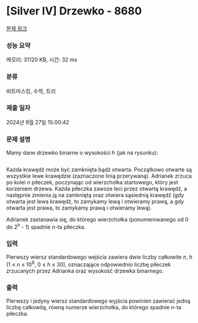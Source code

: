 # [Silver IV] Drzewko - 8680 

[문제 링크](https://www.acmicpc.net/problem/8680) 

### 성능 요약

메모리: 31120 KB, 시간: 32 ms

### 분류

비트마스킹, 수학, 트리

### 제출 일자

2024년 9월 27일 15:00:42

### 문제 설명

<p>Mamy dane drzewko binarne o wysokości <em>h</em> (jak na rysunku):</p>

<p style="text-align: center;"><img alt="" src=""><br>
 </p>

<p>Każda krawędź może być zamknięta bądź otwarta. Początkowo otwarte są wszystkie lewe krawędzie (zaznaczone linią przerywaną). Adrianek zrzuca po kolei <em>n</em> piłeczek, poczynając od wierzchołka startowego, który jest korzeniem drzewa. Każda piłeczka zawsze leci przez otwartą krawędź, a następnie zmienia ją na zamkniętą oraz otwiera sąsiednią krawędź (gdy otwarta jest lewa krawędź, to zamykamy lewą i otwieramy prawą, a gdy otwarta jest prawa, to zamykamy prawą i otwieramy lewą).</p>

<p>Adrianek zastanawia się, do którego wierzchołka (ponumerowanego od 0 do 2<em><sup>h</sup></em> - 1) spadnie <em>n</em>-ta piłeczka.</p>

### 입력 

 <p>Pierwszy wiersz standardowego wejścia zawiera dwie liczby całkowite <em>n</em>, <em>h</em> (1 ≤ <em>n</em> ≤ 10<sup>8</sup>, 0 ≤ <em>h</em> ≤ 30), oznaczające odpowiednio liczbę piłeczek zrzucanych przez Adrianka oraz wysokość drzewka binarnego.</p>

### 출력 

 <p>Pierwszy i jedyny wiersz standardowego wyjścia powinien zawierać jedną liczbę całkowitą, równą numerze wierzchołka, do którego spadnie <em>n</em>-ta piłeczka.</p>

